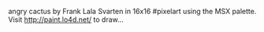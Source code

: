 angry cactus by Frank Lala Svarten in 16x16 #pixelart using the MSX palette. Visit http://paint.lo4d.net/ to draw… 